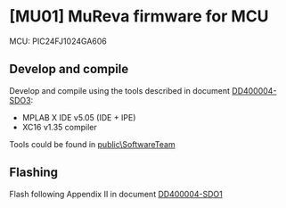 # [MU01] MuReva firmware for MCU

MCU: PIC24FJ1024GA606

## Develop and compile
Develop and compile using the tools described in document [DD400004-SDO3](\\cts.valtronic.ch\val\RDI\PROJETS\MU01\Documents):

- MPLAB X IDE v5.05 (IDE + IPE)
- XC16 v1.35 compiler

Tools could be found in [public\SoftwareTeam](\\cts.valtronic.ch\val\public\SoftwareTeam\Tools\Editors_and_IDEs\MPLABX\MPLABX-v5.05 (For MU01))

## Flashing
Flash following Appendix II in document [DD400004-SDO1](\\cts.valtronic.ch\val\RDI\PROJETS\MU01\Documents)
